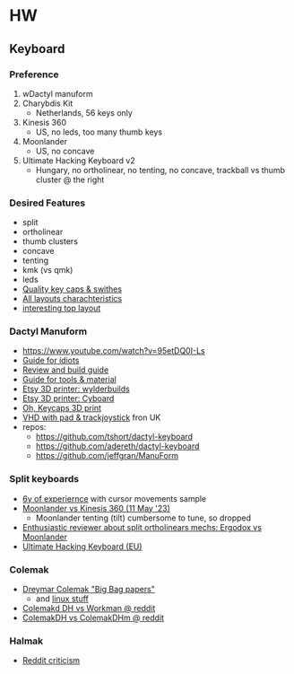 # HW

## Keyboard

### Preference

1. wDactyl manuform
2. Charybdis Kit
   - Netherlands, 56 keys only
3. Kinesis 360
   - US, no leds, too many thumb keys
4. Moonlander
   - US, no concave
5. Ultimate Hacking Keyboard v2
   - Hungary, no ortholinear, no tenting, no concave, trackball vs thumb cluster @ the right

### Desired Features

- split
- ortholinear
- thumb clusters
- concave
- tenting
- kmk (vs qmk)
- leds
- [Quality key caps & swithes](https://www.youtube.com/watch?v=9P74eCU19d0)
- [All layouts charachteristics](https://www.keyboard-design.com/best-layouts.html)
- [interesting top layout](https://www.keyboard-design.com/letterlayout.html?layout=hieaqmtsrn.en.ansi)

### Dactyl Manuform

- https://www.youtube.com/watch?v=95etDQ0I-Ls
- [Guide for idiots](https://medium.com/swlh/complete-idiot-guide-for-building-a-dactyl-manuform-keyboard-53454845b065)
- [Review and build guide](https://benfrain.com/review-dactyl-manuform-an-ergonomic-custom-built-mechanical-keyboard/#:~:text=I've%20built%204%20Dactyl,ve%20been%20really%20enjoying%20mine.)
- [Guide for tools & material](https://www.youtube.com/watch?v=Y57lNIpAdT4)
- [Etsy 3D printer: wylderbuilds](https://www.etsy.com/shop/Wylderbuilds?ref=shop-header-name&listing_id=1179806888)
- [Etsy 3D printer: Cyboard](https://www.etsy.com/shop/Cyboard?ref=shop-header-name&listing_id=1489087073)
- [Oh, Keycaps 3D print](https://ohkeycaps.com/products/built-to-order-dactyl-manuform-keyboard)
- [VHD with pad & trackjoystick](https://www.vexc-how-design.com/overview) fron UK
- repos:
  - https://github.com/tshort/dactyl-keyboard
  - https://github.com/adereth/dactyl-keyboard
  - https://github.com/jeffgran/ManuForm

### Split keyboards

- [6y of experiernce](https://www.youtube.com/watch?v=CA00USrhOMc)
  with cursor movements sample
- [Moonlander vs Kinesis 360 (11 May '23)](https://www.youtube.com/watch?v=l-qkKIpHu9A)
  - Moonlander tenting (tilt) cumbersome to tune, so dropped
- [Enthusiastic reviewer about split ortholinears mechs: Ergodox vs Moonlander](https://www.youtube.com/watch?v=zEWiAAMLxd4)
- [Ultimate Hacking Keyboard (EU)](https://ultimatehackingkeyboard.com/)

### Colemak

- [Dreymar Colemak "Big Bag papers"](https://dreymar.colemak.org/layers-extend.html)
  - and [linux stuff](https://github.com/DreymaR/BigBagKbdTrixXKB)
- [Colemakd DH vs Workman @ reddit](https://www.reddit.com/r/Colemak/comments/j9pxcb/colemak_dh_vs_workman/)
- [ColemakDH vs ColemakDHm @ reddit](https://www.reddit.com/r/Colemak/comments/lbwqfd/colemakdh_vs_colemakdhm/)

### Halmak

- [Reddit criticism](https://www.reddit.com/r/KeyboardLayouts/comments/wjhaqa/is_there_anyone_who_use_halmak_keyboard_layout/)
